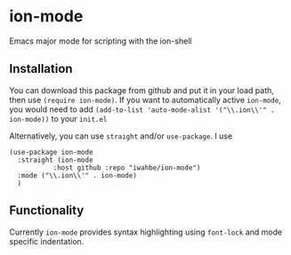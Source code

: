 # ion-mode
Emacs major mode for scripting with the ion-shell

## Installation
You can download this package from github and put it in your load path, then use
`(require ion-mode)`. If you want to automatically active `ion-mode`, you would
need to add `(add-to-list 'auto-mode-alist '("\\.ion\\'" . ion-mode))` to your
`init.el`

Alternatively, you can use `straight` and/or `use-package`. I use

``` emacs-lisp
(use-package ion-mode
  :straight (ion-mode
	       :host github :repo "iwahbe/ion-mode")
  :mode ("\\.ion\\'" . ion-mode)
  )
```

## Functionality
Currently `ion-mode` provides syntax highlighting using `font-lock` and mode
specific indentation.
